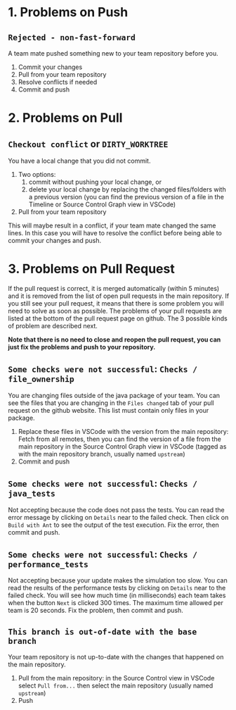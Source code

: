 # 1. Problems on Push

## `Rejected - non-fast-forward`

A team mate pushed something new to your team repository before you.

1. Commit your changes
2. Pull from your team repository
3. Resolve conflicts if needed
4. Commit and push

# 2. Problems on Pull

## `Checkout conflict` or `DIRTY_WORKTREE`

You have a local change that you did not commit. 

1. Two options:
   1. commit without pushing your local change, or 
   2. delete your local change by replacing the changed files/folders with a previous version (you can find the previous version of a file in the Timeline or Source Control Graph view in VSCode)
3. Pull from your team repository

This will maybe result in a conflict, if your team mate changed the same lines. 
In this case you will have to resolve the conflict before being able to commit your changes and push.

# 3. Problems on Pull Request

If the pull request is correct, it is merged automatically (within 5 minutes) and it is removed from the list of open pull requests in the main repository. If you still see your pull request, it means that there is some problem you will need to solve as soon as possible. The problems of your pull requests are listed at the bottom of the pull request page on github. The 3 possible kinds of problem are described next.

**Note that there is no need to close and reopen the pull request, you can just fix the problems and push to your repository.**

## `Some checks were not successful`: `Checks / file_ownership`

You are changing files outside of the java package of your team. You can see the files that you are changing in the `Files changed` tab of your pull request on the github website. This list must contain only files in your package.

1. Replace these files in VSCode with the version from the main repository: Fetch from all remotes, then you can find the version of a file from the main repository in the Source Control Graph view in VSCode (tagged as with the main repository branch, usually named `upstream`)
2. Commit and push

## `Some checks were not successful`: `Checks / java_tests`

Not accepting because the code does not pass the tests. You can read the error message by clicking on `Details` near to the failed check. Then click on `Build with Ant` to see the output of the test execution. Fix the error, then commit and push.

## `Some checks were not successful`: `Checks / performance_tests`

Not accepting because your update makes the simulation too slow. You can read the results of the performance tests by clicking on `Details` near to the failed check. You will see how much time (in milliseconds) each team takes when the button `Next` is clicked 300 times. The maximum time allowed per team is 20 seconds. Fix the problem, then commit and push.

## `This branch is out-of-date with the base branch`

Your team repository is not up-to-date with the changes that happened on the main repository. 

1. Pull from the main repository: in the Source Control view in VSCode select `Pull from...` then select the main repository (usually named `upstream`)
2. Push

